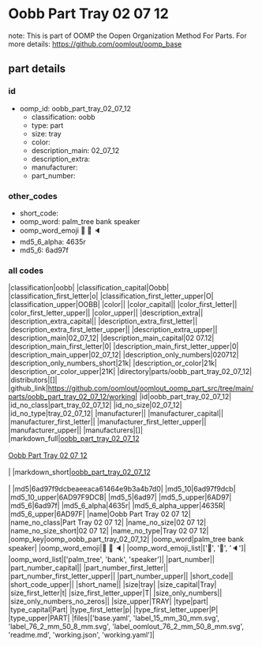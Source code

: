 # Oobb Part Tray 02 07 12  

note: This is part of OOMP the Oopen Organization Method For Parts. For more details: https://github.com/oomlout/oomp_base

##  part details





### id
* oomp_id: oobb_part_tray_02_07_12
  * classification: oobb
  * type: part
  * size: tray
  * color: 
  * description_main: 02_07_12
  * description_extra: 
  * manufacturer: 
  * part_number: 

### other_codes
* short_code: 
* oomp_word: palm_tree bank speaker
* oomp_word_emoji :palm_tree: :bank: :speaker:
* md5_6_alpha: 4635r
* md5_6: 6ad97f

### all codes 
|classification|oobb|
|classification_capital|Oobb|
|classification_first_letter|o|
|classification_first_letter_upper|O|
|classification_upper|OOBB|
|color||
|color_capital||
|color_first_letter||
|color_first_letter_upper||
|color_upper||
|description_extra||
|description_extra_capital||
|description_extra_first_letter||
|description_extra_first_letter_upper||
|description_extra_upper||
|description_main|02_07_12|
|description_main_capital|02 07.12|
|description_main_first_letter|0|
|description_main_first_letter_upper|0|
|description_main_upper|02_07_12|
|description_only_numbers|020712|
|description_only_numbers_short|21k|
|description_or_color|21k|
|description_or_color_upper|21K|
|directory|parts/oobb_part_tray_02_07_12|
|distributors|[]|
|github_link|https://github.com/oomlout/oomlout_oomp_part_src/tree/main/parts/oobb_part_tray_02_07_12/working|
|id|oobb_part_tray_02_07_12|
|id_no_class|part_tray_02_07_12|
|id_no_size|02_07_12|
|id_no_type|tray_02_07_12|
|manufacturer||
|manufacturer_capital||
|manufacturer_first_letter||
|manufacturer_first_letter_upper||
|manufacturer_upper||
|manufacturers|[]|
|markdown_full|[oobb_part_tray_02_07_12](https://github.com/oomlout/oomlout_oomp_part_src/tree/main/parts/oobb_part_tray_02_07_12/working)<br>[](https://github.com/oomlout/oomlout_oomp_part_src/tree/main/parts/oobb_part_tray_02_07_12/working)<br>[Oobb Part Tray 02 07 12](https://github.com/oomlout/oomlout_oomp_part_src/tree/main/parts/oobb_part_tray_02_07_12/working)<br><br>|
|markdown_short|[oobb_part_tray_02_07_12](https://github.com/oomlout/oomlout_oomp_part_src/tree/main/parts/oobb_part_tray_02_07_12/working)<br><br>|
|md5|6ad97f9dcbeaeeaca61464e9b3a4b7d0|
|md5_10|6ad97f9dcb|
|md5_10_upper|6AD97F9DCB|
|md5_5|6ad97|
|md5_5_upper|6AD97|
|md5_6|6ad97f|
|md5_6_alpha|4635r|
|md5_6_alpha_upper|4635R|
|md5_6_upper|6AD97F|
|name|Oobb Part Tray 02 07 12|
|name_no_class|Part Tray 02 07 12|
|name_no_size|02 07 12|
|name_no_size_short|02 07 12|
|name_no_type|Tray 02 07 12|
|oomp_key|oomp_oobb_part_tray_02_07_12|
|oomp_word|palm_tree bank speaker|
|oomp_word_emoji|:palm_tree: :bank: :speaker:|
|oomp_word_emoji_list|[':palm_tree:', ':bank:', ':speaker:']|
|oomp_word_list|['palm_tree', 'bank', 'speaker']|
|part_number||
|part_number_capital||
|part_number_first_letter||
|part_number_first_letter_upper||
|part_number_upper||
|short_code||
|short_code_upper||
|short_name||
|size|tray|
|size_capital|Tray|
|size_first_letter|t|
|size_first_letter_upper|T|
|size_only_numbers||
|size_only_numbers_no_zeros||
|size_upper|TRAY|
|type|part|
|type_capital|Part|
|type_first_letter|p|
|type_first_letter_upper|P|
|type_upper|PART|
|files|['base.yaml', 'label_15_mm_30_mm.svg', 'label_76_2_mm_50_8_mm.svg', 'label_oomlout_76_2_mm_50_8_mm.svg', 'readme.md', 'working.json', 'working.yaml']|
